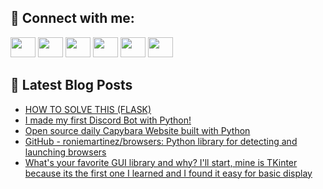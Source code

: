 ## 🔎 Connect with me:
[<img height="32" width="40" src="https://cdn.jsdelivr.net/npm/simple-icons@v5/icons/telegram.svg" />](https://t.me/bullbesh)
[<img height="32" width="40" src="https://cdn.jsdelivr.net/npm/simple-icons@v5/icons/vk.svg" />](https://vk.com/bullbesh)
[<img height="32" width="40" src="https://cdn.jsdelivr.net/npm/simple-icons@v5/icons/twitter.svg" />](https://twitter.com/bullbesh1)
[<img height="32" width="40" src="https://cdn.jsdelivr.net/npm/simple-icons@v5/icons/instagram.svg" />](https://www.instagram.com/bullbesh)
[<img height="32" width="40" src="https://cdn.jsdelivr.net/npm/simple-icons@v5/icons/reddit.svg" />](https://www.reddit.com/user/bullbesh)
[<img height="32" width="40" src="https://cdn.jsdelivr.net/npm/simple-icons@v5/icons/youtube.svg" />](https://www.youtube.com/channel/UCtfjRs6uzgq5mfm8S06WTcg)

## 📕 Latest Blog Posts
<!-- BLOG-POST-LIST:START -->
- [HOW TO SOLVE THIS &lpar;FLASK&rpar;](https://www.reddit.com/r/Python/comments/uarl67/how_to_solve_this_flask/)
- [I made my first Discord Bot with Python!](https://www.reddit.com/r/Python/comments/uar1v9/i_made_my_first_discord_bot_with_python/)
- [Open source daily Capybara Website built with Python](https://www.reddit.com/r/Python/comments/uar10e/open_source_daily_capybara_website_built_with/)
- [GitHub - roniemartinez/browsers: Python library for detecting and launching browsers](https://www.reddit.com/r/Python/comments/uaqavx/github_roniemartinezbrowsers_python_library_for/)
- [What&#39;s your favorite GUI library and why? I&#39;ll start, mine is TKinter because its the first one I learned and I found it easy for basic display](https://www.reddit.com/r/Python/comments/uapobr/whats_your_favorite_gui_library_and_why_ill_start/)
<!-- BLOG-POST-LIST:END -->
